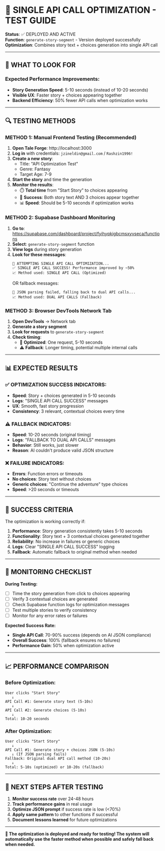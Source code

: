 # 🧪 SINGLE API CALL OPTIMIZATION - TEST GUIDE

**Status**: ✅ DEPLOYED AND ACTIVE  
**Function**: `generate-story-segment` - Version deployed successfully  
**Optimization**: Combines story text + choices generation into single API call

---

## 🎯 WHAT TO LOOK FOR

### **Expected Performance Improvements:**
- **Story Generation Speed**: 5-10 seconds (instead of 10-20 seconds)
- **Visible UX**: Faster story + choices appearing together
- **Backend Efficiency**: 50% fewer API calls when optimization works

---

## 🔍 TESTING METHODS

### **METHOD 1: Manual Frontend Testing (Recommended)**

1. **Open Tale Forge**: http://localhost:3000
2. **Log in** with credentials: `jzineldin@gmail.com` / `Rashzin1996!`
3. **Create a new story**:
   - Title: "API Optimization Test"
   - Genre: Fantasy
   - Target Age: 7-9
4. **Start the story** and time the generation
5. **Monitor the results**:
   - ⏱️ **Total time** from "Start Story" to choices appearing
   - 🎯 **Success**: Both story text AND 3 choices appear together
   - 📊 **Speed**: Should be 5-10 seconds if optimization works

### **METHOD 2: Supabase Dashboard Monitoring**

1. **Go to**: https://supabase.com/dashboard/project/fyihypkigbcmsxyvseca/functions
2. **Select**: `generate-story-segment` function
3. **View logs** during story generation
4. **Look for these messages**:
   ```
   🚀 ATTEMPTING SINGLE API CALL OPTIMIZATION...
   ✅ SINGLE API CALL SUCCESS! Performance improved by ~50%
   📈 Method used: SINGLE API CALL (Optimized)
   ```
   OR fallback messages:
   ```
   🔄 JSON parsing failed, falling back to dual API calls...
   📈 Method used: DUAL API CALLS (Fallback)
   ```

### **METHOD 3: Browser DevTools Network Tab**

1. **Open DevTools** → Network tab
2. **Generate a story segment**
3. **Look for requests** to `generate-story-segment`
4. **Check timing**: 
   - 🚀 **Optimized**: One request, 5-10 seconds
   - ⚠️ **Fallback**: Longer timing, potential multiple internal calls

---

## 📊 EXPECTED RESULTS

### **✅ OPTIMIZATION SUCCESS INDICATORS:**
- **Speed**: Story + choices generated in 5-10 seconds
- **Logs**: "SINGLE API CALL SUCCESS" messages
- **UX**: Smooth, fast story progression
- **Consistency**: 3 relevant, contextual choices every time

### **⚠️ FALLBACK INDICATORS:**
- **Speed**: 10-20 seconds (original timing)
- **Logs**: "FALLBACK TO DUAL API CALLS" messages  
- **Behavior**: Still works, just slower
- **Reason**: AI couldn't produce valid JSON structure

### **❌ FAILURE INDICATORS:**
- **Errors**: Function errors or timeouts
- **No choices**: Story text without choices
- **Generic choices**: "Continue the adventure" type choices
- **Speed**: >20 seconds or timeouts

---

## 🚀 SUCCESS CRITERIA

The optimization is working correctly if:

1. **Performance**: Story generation consistently takes 5-10 seconds
2. **Functionality**: Story text + 3 contextual choices generated together  
3. **Reliability**: No increase in failures or generic choices
4. **Logs**: Clear "SINGLE API CALL SUCCESS" logging
5. **Fallback**: Automatic fallback to original method when needed

---

## 🔧 MONITORING CHECKLIST

**During Testing:**
- [ ] Time the story generation from click to choices appearing
- [ ] Verify 3 contextual choices are generated
- [ ] Check Supabase function logs for optimization messages
- [ ] Test multiple stories to verify consistency
- [ ] Monitor for any error rates or failures

**Expected Success Rate:**
- **Single API Call**: 70-90% success (depends on AI JSON compliance)
- **Overall Success**: 100% (fallback ensures no failures)
- **Performance Gain**: 50% when optimization active

---

## 📈 PERFORMANCE COMPARISON

### **Before Optimization:**
```
User clicks "Start Story"
   ↓
API Call #1: Generate story text (5-10s)
   ↓
API Call #2: Generate choices (5-10s)
   ↓  
Total: 10-20 seconds
```

### **After Optimization:**
```
User clicks "Start Story"
   ↓
API Call #1: Generate story + choices JSON (5-10s)
   ↓ (If JSON parsing fails)
Fallback: Original dual API call method (10-20s)
   ↓
Total: 5-10s (optimized) or 10-20s (fallback)
```

---

## 🎯 NEXT STEPS AFTER TESTING

1. **Monitor success rate** over 24-48 hours
2. **Track performance gains** in real usage
3. **Optimize JSON prompt** if success rate is low (<70%)
4. **Apply same pattern** to other functions if successful
5. **Document lessons learned** for future optimizations

---

**🎉 The optimization is deployed and ready for testing! The system will automatically use the faster method when possible and safely fall back when needed.**